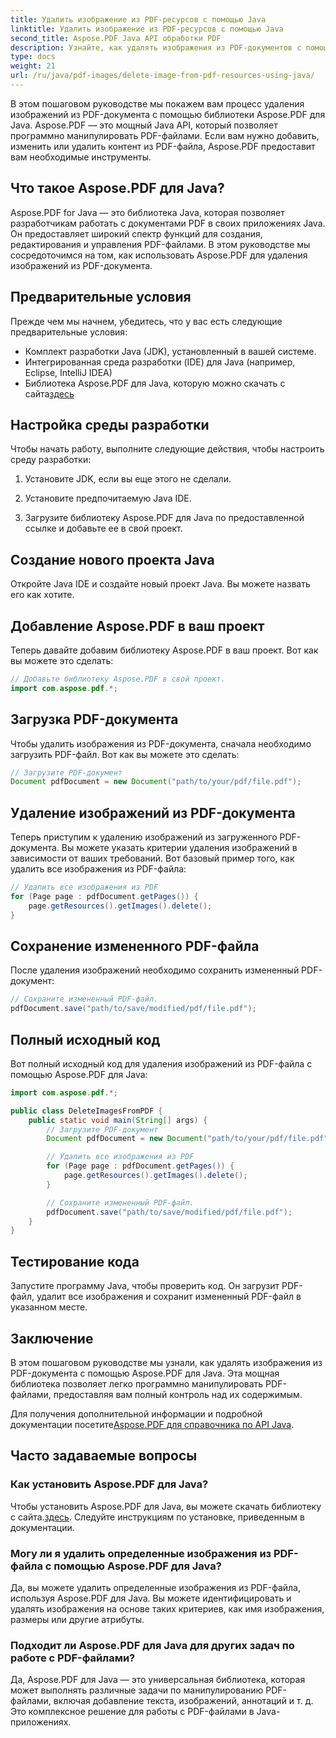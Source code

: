 ```yaml
---
title: Удалить изображение из PDF-ресурсов с помощью Java
linktitle: Удалить изображение из PDF-ресурсов с помощью Java
second_title: Aspose.PDF Java API обработки PDF
description: Узнайте, как удалять изображения из PDF-документов с помощью Aspose.PDF для Java. Пошаговое руководство с исходным кодом для эффективной работы с PDF-файлами.
type: docs
weight: 21
url: /ru/java/pdf-images/delete-image-from-pdf-resources-using-java/
---
```


В этом пошаговом руководстве мы покажем вам процесс удаления изображений из PDF-документа с помощью библиотеки Aspose.PDF для Java. Aspose.PDF — это мощный Java API, который позволяет программно манипулировать PDF-файлами. Если вам нужно добавить, изменить или удалить контент из PDF-файла, Aspose.PDF предоставит вам необходимые инструменты.

## Что такое Aspose.PDF для Java?

Aspose.PDF for Java — это библиотека Java, которая позволяет разработчикам работать с документами PDF в своих приложениях Java. Он предоставляет широкий спектр функций для создания, редактирования и управления PDF-файлами. В этом руководстве мы сосредоточимся на том, как использовать Aspose.PDF для удаления изображений из PDF-документа.

## Предварительные условия

Прежде чем мы начнем, убедитесь, что у вас есть следующие предварительные условия:

- Комплект разработки Java (JDK), установленный в вашей системе.
- Интегрированная среда разработки (IDE) для Java (например, Eclipse, IntelliJ IDEA)
-  Библиотека Aspose.PDF для Java, которую можно скачать с сайта[здесь](https://releases.aspose.com/pdf/java/)

## Настройка среды разработки

Чтобы начать работу, выполните следующие действия, чтобы настроить среду разработки:

1. Установите JDK, если вы еще этого не сделали.

2. Установите предпочитаемую Java IDE.

3. Загрузите библиотеку Aspose.PDF для Java по предоставленной ссылке и добавьте ее в свой проект.

## Создание нового проекта Java

Откройте Java IDE и создайте новый проект Java. Вы можете назвать его как хотите.

## Добавление Aspose.PDF в ваш проект

Теперь давайте добавим библиотеку Aspose.PDF в ваш проект. Вот как вы можете это сделать:

```java
// Добавьте библиотеку Aspose.PDF в свой проект.
import com.aspose.pdf.*;
```

## Загрузка PDF-документа

Чтобы удалить изображения из PDF-документа, сначала необходимо загрузить PDF-файл. Вот как вы можете это сделать:

```java
// Загрузите PDF-документ
Document pdfDocument = new Document("path/to/your/pdf/file.pdf");
```

## Удаление изображений из PDF-документа

Теперь приступим к удалению изображений из загруженного PDF-документа. Вы можете указать критерии удаления изображений в зависимости от ваших требований. Вот базовый пример того, как удалить все изображения из PDF-файла:

```java
// Удалить все изображения из PDF
for (Page page : pdfDocument.getPages()) {
    page.getResources().getImages().delete();
}
```

## Сохранение измененного PDF-файла

После удаления изображений необходимо сохранить измененный PDF-документ:

```java
// Сохраните измененный PDF-файл.
pdfDocument.save("path/to/save/modified/pdf/file.pdf");
```

## Полный исходный код

Вот полный исходный код для удаления изображений из PDF-файла с помощью Aspose.PDF для Java:

```java
import com.aspose.pdf.*;

public class DeleteImagesFromPDF {
    public static void main(String[] args) {
        // Загрузите PDF-документ
        Document pdfDocument = new Document("path/to/your/pdf/file.pdf");

        // Удалить все изображения из PDF
        for (Page page : pdfDocument.getPages()) {
            page.getResources().getImages().delete();
        }

        // Сохраните измененный PDF-файл.
        pdfDocument.save("path/to/save/modified/pdf/file.pdf");
    }
}
```

## Тестирование кода

Запустите программу Java, чтобы проверить код. Он загрузит PDF-файл, удалит все изображения и сохранит измененный PDF-файл в указанном месте.

## Заключение

В этом пошаговом руководстве мы узнали, как удалять изображения из PDF-документа с помощью Aspose.PDF для Java. Эта мощная библиотека позволяет легко программно манипулировать PDF-файлами, предоставляя вам полный контроль над их содержимым.

 Для получения дополнительной информации и подробной документации посетите[Aspose.PDF для справочника по API Java](https://reference.aspose.com/pdf/java/).

## Часто задаваемые вопросы

### Как установить Aspose.PDF для Java?

 Чтобы установить Aspose.PDF для Java, вы можете скачать библиотеку с сайта.[здесь](https://releases.aspose.com/pdf/java/). Следуйте инструкциям по установке, приведенным в документации.

### Могу ли я удалить определенные изображения из PDF-файла с помощью Aspose.PDF для Java?

Да, вы можете удалить определенные изображения из PDF-файла, используя Aspose.PDF для Java. Вы можете идентифицировать и удалять изображения на основе таких критериев, как имя изображения, размеры или другие атрибуты.

### Подходит ли Aspose.PDF для Java для других задач по работе с PDF-файлами?

Да, Aspose.PDF для Java — это универсальная библиотека, которая может выполнять различные задачи по манипулированию PDF-файлами, включая добавление текста, изображений, аннотаций и т. д. Это комплексное решение для работы с PDF-файлами в Java-приложениях.